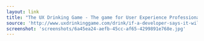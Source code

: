 ```yaml
---
layout: link
title: "The UX Drinking Game - The game for User Experience Professionals"
source: 'http://www.uxdrinkinggame.com/drink/if-a-developer-says-it-will-be-ready-next-week-take-a-shot/'
screenshot: 'screenshots/6a45ea24-aefb-45cc-af65-4299891e768e.jpg'
---
```


